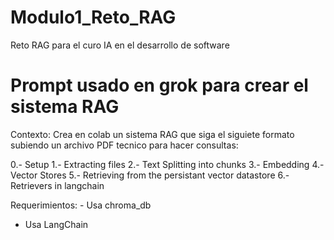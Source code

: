 # Modulo1_Reto_RAG
Reto RAG para el curo IA en el desarrollo de software

# Prompt usado en grok para crear el sistema RAG
Contexto:
Crea en colab un sistema RAG que siga el siguiete formato subiendo un archivo PDF tecnico para hacer consultas:

0.- Setup 
1.- Extracting files 
2.- Text Splitting into chunks 
3.- Embedding 
4.- Vector Stores 
5.- Retrieving from the persistant vector datastore 
6.- Retrievers in langchain

Requerimientos:
	- Usa chroma_db
  - Usa LangChain
